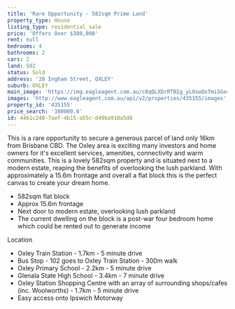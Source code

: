 ```yaml
---
title: 'Rare Opportunity - 582sqm Prime Land'
property_type: House
listing_type: residential_sale
price: 'Offers Over $380,000'
rent: null
bedrooms: 4
bathrooms: 2
cars: 2
land: 582
status: Sold
address: '28 Ingham Street, OXLEY'
suburb: OXLEY
main_image: 'https://img.eagleagent.com.au/c8qQLXDrRTBIg_yL0swQxTmi5Go=/1280x854/smart/https://s3-us-west-2.amazonaws.com/eagleagent-orig/images/6821085/125316470-image-M.jpg'
images: 'http://www.eagleagent.com.au/api/v2/properties/435155/images'
property_id: '435155'
price_search: '380000.0'
id: 4461c248-7aef-4b15-a55c-d49ba910a5d8
---
```

This is a rare opportunity to secure a generous parcel of land only 16km from Brisbane CBD. The Oxley area is exciting many investors and home owners for it's excellent services, amenities, connectivity and warm communities. This is a lovely 582sqm property and is situated next to a modern estate, reaping the benefits of overlooking the lush parkland. With approximately a 15.6m frontage and overall a flat block this is the perfect canvas to create your dream home.

*  582sqm flat block
*  Approx 15.6m frontage
*  Next door to modern estate, overlooking lush parkland
*  The current dwelling on the block is a post-war four bedroom home which could be rented out to generate income

Location
*  Oxley Train Station - 1.7km - 5 minute drive
*  Bus Stop - 102 goes to Oxley Train Station - 300m walk
*  Oxley Primary School - 2.2km - 5 minute drive
*  Glenala State High School - 3.4km - 7 minute drive
*  Oxley Station Shopping Centre with an array of surrounding shops/cafes (inc. Woolworths)  - 1.7km - 5 minute drive
*  Easy access onto Ipswich Motorway